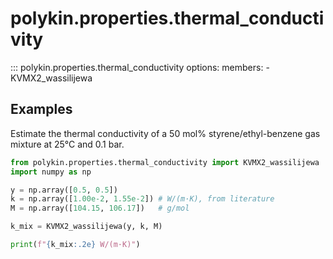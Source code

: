 # polykin.properties.thermal_conductivity

::: polykin.properties.thermal_conductivity
    options:
        members:
            - KVMX2_wassilijewa

## Examples

Estimate the thermal conductivity of a 50 mol% styrene/ethyl-benzene gas mixture at 25°C and
0.1 bar.

```python exec="on" source="console"
from polykin.properties.thermal_conductivity import KVMX2_wassilijewa
import numpy as np

y = np.array([0.5, 0.5])
k = np.array([1.00e-2, 1.55e-2]) # W/(m·K), from literature
M = np.array([104.15, 106.17])   # g/mol

k_mix = KVMX2_wassilijewa(y, k, M)

print(f"{k_mix:.2e} W/(m·K)")
```
